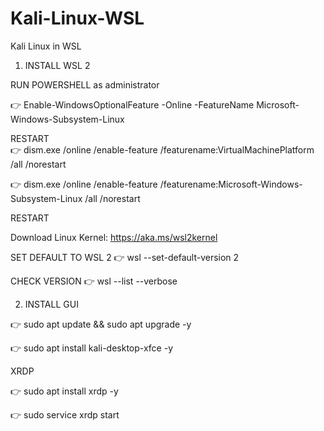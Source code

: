 # Kali-Linux-WSL
Kali Linux in WSL

1. INSTALL WSL 2

RUN POWERSHELL as administrator

👉 Enable-WindowsOptionalFeature -Online -FeatureName Microsoft-Windows-Subsystem-Linux <br>

RESTART <br>
👉 dism.exe /online /enable-feature /featurename:VirtualMachinePlatform /all /norestart

👉 dism.exe /online /enable-feature /featurename:Microsoft-Windows-Subsystem-Linux /all /norestart

RESTART <br>

Download Linux Kernel: https://aka.ms/wsl2kernel

SET DEFAULT TO WSL 2
👉 wsl --set-default-version 2

CHECK VERSION 
👉 wsl --list --verbose

2. INSTALL GUI

👉 sudo apt update && sudo apt upgrade -y

👉 sudo apt install kali-desktop-xfce -y

XRDP

👉 sudo apt install xrdp -y

👉 sudo service xrdp start
